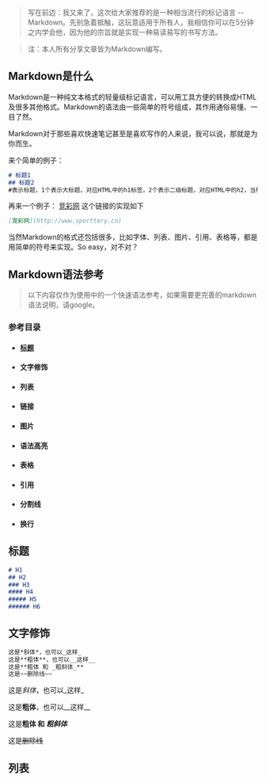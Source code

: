 > 写在前边：我又来了，这次给大家推荐的是一种相当流行的标记语言 -- Markdown。先别急着抵触，这玩意适用于所有人，我相信你可以在5分钟之内学会他，因为他的宗旨就是实现一种易读易写的书写方法。



> 注：本人所有分享文章皆为Markdown编写。

## Markdown是什么
Markdown是一种纯文本格式的轻量级标记语言，可以用工具方便的转换成HTML及很多其他格式。Markdown的语法由一些简单的符号组成，其作用通俗易懂、一目了然。

Markdown对于那些喜欢快速笔记甚至是喜欢写作的人来说，我可以说，那就是为你而生。

来个简单的例子：
``` markdown
# 标题1
## 标题2
#表示标题，1个表示大标题，对应HTML中的h1标签，2个表示二级标题，对应HTML中的h2，当然还可以写3个、4个...
```

再来一个例子：
[竞彩网](http://www.sporttery.cn)
这个链接的实现如下
``` markdown
[竞彩网](http://www.sporttery.cn)
```
当然Markdown的格式还包括很多，比如字体、列表、图片、引用、表格等，都是用简单的符号来实现。So easy，对不对？

## Markdown语法参考
> 以下内容仅作为使用中的一个快速语法参考，如果需要更完善的markdown语法说明，请google。

### 参考目录
+ #### [标题](#标题)

+ #### 文字修饰

+ #### 列表

+ #### 链接

+ #### 图片

+ #### 语法高亮

+ #### 表格

+ #### 引用

+ #### 分割线

+ #### 换行


## 标题

```markdown
# H1
## H2
### H3
#### H4
##### H5
###### H6
```

## 文字修饰

```markdown
这是*斜体*，也可以_这样_
这是**粗体**，也可以__这样__
这是**粗体 和 _粗斜体_**
这是~~删除线~~
```

这是*斜体*，也可以_这样_

这是**粗体**，也可以__这样__

这是**粗体 和 _粗斜体_**

这是~~删除线~~

## 列表




